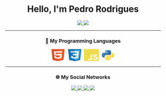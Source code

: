 <h1 style="text-align: center;">Hello, I'm Pedro Rodrigues</h1>

<div align="center">
  <a href="https://github.com/Spinnyz">
    <img height="180em" src="https://github-readme-stats.vercel.app/api?username=Spinnyz&show_icons=true&theme=tokyonight&include_all_commits=true&count_private=true"/>
    <img height="180em" src="https://github-readme-stats.vercel.app/api/top-langs/?username=Spinnyz&layout=compact&langs_count=8&theme=tokyonight"/>
  </a>
</div>

---

<h3 align="center">🧠 My Programming Languages</h3>

<div align="center">
  <img alt="HTML" height="40" width="50" src="https://raw.githubusercontent.com/devicons/devicon/master/icons/html5/html5-original.svg">
  <img alt="CSS" height="40" width="50" src="https://raw.githubusercontent.com/devicons/devicon/master/icons/css3/css3-original.svg">
  <img alt="JavaScript" height="40" width="50" src="https://raw.githubusercontent.com/devicons/devicon/master/icons/javascript/javascript-plain.svg">
  <img alt="Python" height="40" width="50" src="https://raw.githubusercontent.com/devicons/devicon/master/icons/python/python-original.svg">
</div>

---

<h3 align="center">🌐 My Social Networks</h3>

<div align="center">
  <a href="https://www.youtube.com/@Spinnyzx" target="_blank">
    <img src="https://img.shields.io/badge/YouTube-FF0000?style=for-the-badge&logo=youtube&logoColor=white">
  </a>
  <a href="https://www.instagram.com/ped_rluca/" target="_blank">
    <img src="https://img.shields.io/badge/Instagram-%23E4405F?style=for-the-badge&logo=instagram&logoColor=white">
  </a>
  <a href="#" target="_blank">
    <img src="https://img.shields.io/badge/Discord-7289DA?style=for-the-badge&logo=discord&logoColor=white">
  </a>
  <a href="mailto:pedrolucasgonzaga31@gmail.com">
    <img src="https://img.shields.io/badge/Gmail-D14836?style=for-the-badge&logo=gmail&logoColor=white">
  </a>
</div>
